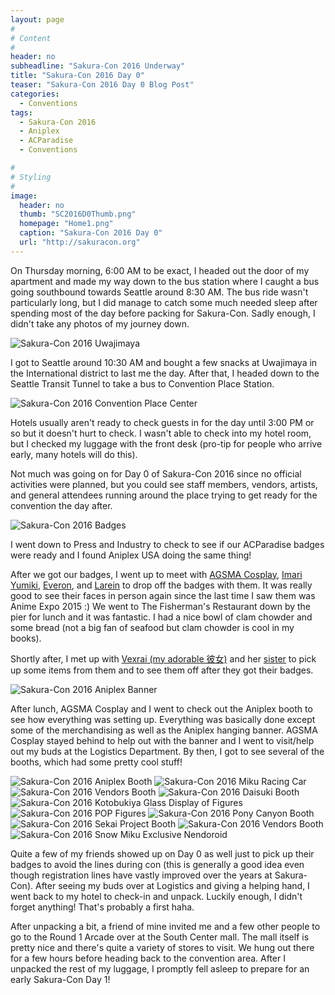 ```yaml
---
layout: page
#
# Content
#
header: no
subheadline: "Sakura-Con 2016 Underway"
title: "Sakura-Con 2016 Day 0"
teaser: "Sakura-Con 2016 Day 0 Blog Post"
categories:
  - Conventions
tags:
  - Sakura-Con 2016
  - Aniplex
  - ACParadise
  - Conventions

#
# Styling
#
image:
  header: no 
  thumb: "SC2016D0Thumb.png"
  homepage: "Home1.png"
  caption: "Sakura-Con 2016 Day 0"
  url: "http://sakuracon.org"
---
```


<p>On Thursday morning, 6:00 AM to be exact, I headed out the door of my apartment and made my way down to the bus station where I caught a bus going southbound towards Seattle around 8:30 AM. The bus ride wasn't particularly long, but I did manage to catch some much needed sleep after spending most of the day before packing for Sakura-Con. Sadly enough, I didn't take any photos of my journey down.</p>

<img src="/images/SC2016D0Uwajimaya.jpg" alt="Sakura-Con 2016 Uwajimaya">

<p>I got to Seattle around 10:30 AM and bought a few snacks at Uwajimaya in the International district to last me the day. After that, I headed down to the Seattle Transit Tunnel to take a bus to Convention Place Station.</p>

<img src="/images/SC2016D0ConventionPlace.jpg" alt="Sakura-Con 2016 Convention Place Center">

<p>Hotels usually aren't ready to check guests in for the day until 3:00 PM or so but it doesn't hurt to check. I wasn't able to check into my hotel room, but I checked my luggage with the front desk (pro-tip for people who arrive early, many hotels will do this).</p>

<p>Not much was going on for Day 0 of Sakura-Con 2016 since no official activities were planned, but you could see staff members, vendors, artists, and general attendees running around the place trying to get ready for the convention the day after.</p>

<img src="/images/SC2016D0Badges.jpg" alt="Sakura-Con 2016 Badges">

<p>I went down to Press and Industry to check to see if our ACParadise badges were ready and I found Aniplex USA doing the same thing!</p>

<p>After we got our badges, I went up to meet with <a href="https://www.facebook.com/agsmacosplay/">AGSMA Cosplay</a>, <a href="https://www.facebook.com/imariyumiki/">Imari Yumiki</a>, <a href="https://www.facebook.com/everonfancam">Everon</a>, and <a href="https://www.facebook.com/thelarein">Larein</a> to drop off the badges with them. It was really good to see their faces in person again since the last time I saw them was Anime Expo 2015 :) We went to The Fisherman's Restaurant down by the pier for lunch and it was fantastic. I had a nice bowl of clam chowder and some bread (not a big fan of seafood but clam chowder is cool in my books).</p>

<p>Shortly after, I met up with <a href="https://www.facebook.com/Vxelwraith">Vexrai (my adorable 彼女)</a> and her <a href="https://www.instagram.com/shearnanigans">sister</a> to pick up some items from them and to see them off after they got their badges.</p>

<img src="/images/SC2016D0AniplexBanner.jpg" alt="Sakura-Con 2016 Aniplex Banner">

<p>After lunch, AGSMA Cosplay and I went to check out the Aniplex booth to see how everything was setting up. Everything was basically done except some of the merchandising as well as the Aniplex hanging banner. AGSMA Cosplay stayed behind to help out with the banner and I went to visit/help out my buds at the Logistics Department. By then, I got to see several of the booths, which had some pretty cool stuff!</p>

<img src="/images/SC2016D0AniplexBooth.jpg" alt="Sakura-Con 2016 Aniplex Booth">

<img src="/images/SC2016D0MikuCar.jpg" alt="Sakura-Con 2016 Miku Racing Car">

<img src="/images/SC2016D0VendorsBooth1.jpg" alt="Sakura-Con 2016 Vendors Booth">

<img src="/images/SC2016D0DaisukiBooth.jpg" alt="Sakura-Con 2016 Daisuki Booth">

<img src="/images/SC2016D0KotoBooth.jpg" alt="Sakura-Con 2016 Kotobukiya Glass Display of Figures">

<img src="/images/SC2016D0PopFigures.jpg" alt="Sakura-Con 2016 POP Figures">

<img src="/images/SC2016D0PonyCanBooth.jpg" alt="Sakura-Con 2016 Pony Canyon Booth">

<img src="/images/SC2016D0SekaiProjectBooth.jpg" alt="Sakura-Con 2016 Sekai Project Booth">

<img src="/images/SC2016D0VendorsBooth2.jpg" alt="Sakura-Con 2016 Vendors Booth">

<img src="/images/SC2016D0SnowMiku.jpg" alt="Sakura-Con 2016 Snow Miku Exclusive Nendoroid">

<p>Quite a few of my friends showed up on Day 0 as well just to pick up their badges to avoid the lines during con (this is generally a good idea even though registration lines have vastly improved over the years at Sakura-Con). After seeing my buds over at Logistics and giving a helping hand, I went back to my hotel to check-in and unpack. Luckily enough, I didn't forget anything! That's probably a first haha.</p>

<p>After unpacking a bit, a friend of mine invited me and a few other people to go to the Round 1 Arcade over at the South Center mall. The mall itself is pretty nice and there's quite a variety of stores to visit. We hung out there for a few hours before heading back to the convention area. After I unpacked the rest of my luggage, I promptly fell asleep to prepare for an early Sakura-Con Day 1!</p>
